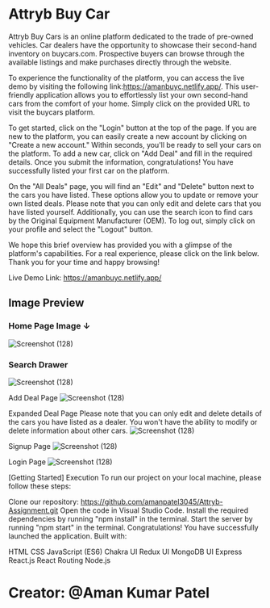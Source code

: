 # Attryb Buy Car
Attryb Buy Cars is an online platform dedicated to the trade of pre-owned vehicles. Car dealers have the opportunity to showcase their second-hand inventory on buycars.com. Prospective buyers can browse through the available listings and make purchases directly through the website.

To experience the functionality of the platform, you can access the live demo by visiting the following link:https://amanbuyc.netlify.app/. This user-friendly application allows you to effortlessly list your own second-hand cars from the comfort of your home. Simply click on the provided URL to visit the buycars platform.

To get started, click on the "Login" button at the top of the page. If you are new to the platform, you can easily create a new account by clicking on "Create a new account." Within seconds, you'll be ready to sell your cars on the platform. To add a new car, click on "Add Deal" and fill in the required details. Once you submit the information, congratulations! You have successfully listed your first car on the platform.

On the "All Deals" page, you will find an "Edit" and "Delete" button next to the cars you have listed. These options allow you to update or remove your own listed deals. Please note that you can only edit and delete cars that you have listed yourself. Additionally, you can use the search icon to find cars by the Original Equipment Manufacturer (OEM). To log out, simply click on your profile and select the "Logout" button.

We hope this brief overview has provided you with a glimpse of the platform's capabilities. For a real experience, please click on the link below. Thank you for your time and happy browsing!

Live Demo Link: https://amanbuyc.netlify.app/

## Image Preview 

### Home Page Image ↓
![Screenshot (128)](https://i.ibb.co/0jp089p/Screenshot-703.png)

### Search Drawer
![Screenshot (128)](https://i.ibb.co/MC9qT83/Screenshot-704.png)

Add Deal Page
![Screenshot (128)](https://i.ibb.co/TYXmcfN/Screenshot-705.png)


Expanded Deal Page
Please note that you can only edit and delete details of the cars you have listed as a dealer. You won't have the ability to modify or delete information about other cars.
![Screenshot (128)](https://i.ibb.co/MS33S9r/Screenshot-706.png")

Signup Page
![Screenshot (128)](https://i.ibb.co/0jp089p/Screenshot-703.png)

Login Page
![Screenshot (128)](https://i.ibb.co/Bccs8wQ/Screenshot-708.png)

[Getting Started]
Execution
To run our project on your local machine, please follow these steps:

Clone our repository: https://github.com/amanpatel3045/Attryb-Assignment.git
Open the code in Visual Studio Code.
Install the required dependencies by running "npm install" in the terminal.
Start the server by running "npm start" in the terminal.
Congratulations! You have successfully launched the application.
Built with:

HTML
CSS
JavaScript (ES6)
Chakra UI
Redux UI
MongoDB UI
Express
React.js
React Routing
Node.js
# Creator: @Aman Kumar Patel
